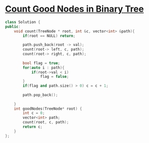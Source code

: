 # [Count Good Nodes in Binary Tree](https://leetcode.com/problems/count-good-nodes-in-binary-tree/)

```cpp
class Solution {
public:
    void count(TreeNode * root, int &c, vector<int> &path){
        if(root == NULL) return;
        
        path.push_back(root -> val);
        count(root-> left, c, path);
        count(root-> right, c, path);
        
        bool flag = true;
        for(auto i : path){
            if(root->val < i)
                flag = false;
        }
        if(flag and path.size() > 0) c = c + 1;
        
        path.pop_back();
        
    }
    int goodNodes(TreeNode* root) {
        int c = 0;
        vector<int> path;
        count(root, c, path);
        return c;
    }
};
```